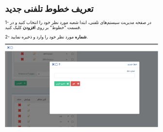 # تعریف خطوط تلفنی جدید 

1- در صفحه مدیریت سیستم‌های تلفنی، ابتدا شعبه مورد نظر خود را انتخاب کنید و در قسمت "خطوط" بر روی **افزودن** کلیک کنید.

2- **شماره** مورد نظر خود را وارد و ذخیره نمایید.

![](Phonesystemsmanagement6.png)
